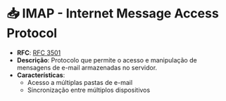 # 📥 IMAP - Internet Message Access Protocol

- **RFC**: [RFC 3501](https://www.rfc-editor.org/rfc/rfc3501.html)
- **Descrição**: Protocolo que permite o acesso e manipulação de mensagens de e-mail armazenadas no servidor.
- **Características**:
  - Acesso a múltiplas pastas de e-mail
  - Sincronização entre múltiplos dispositivos
